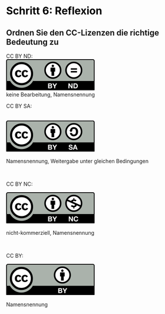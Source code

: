 <h1 style="color:#000000">Schritt 6: Reflexion</h1>
<link rel="stylesheet" href="https://cdnjs.cloudflare.com/ajax/libs/font-awesome/4.7.0/css/font-awesome.min.css">

<h2>Ordnen Sie den CC-Lizenzen die richtige Bedeutung zu</h2>

<div class="dragdropContainer">
	CC BY ND:
	<div class="dropzone">
		<img id="drag1" src="images/creative-commons_cc-by-nd.svg" draggable="true">
	</div>
	<div class="dropzone">
	</div>
	<i class="fa fa-caret-circle-right"></i> keine Bearbeitung, Namensnennung
</div>
<div class="dragdropContainer">
	<p>CC BY SA:</p>
	<br style="clear:both;">
	<div class="dropzone">
		<img id="drag2" src="images/creative-commons_cc-by-sa.svg" draggable="true">
	</div>
	<div class="dropzone">
	</div>
	<p><i class="fad fa-caret-circle-right"></i> Namensnennung, Weitergabe unter gleichen Bedingungen</p>
</div>
<br style="clear:both;">
<div class="dragdropContainer">
	<p>CC BY NC:</p>
	<div class="dropzone">
		<img id="drag3" src="images/creative-commons_cc-by-nc.svg" draggable="true">
	</div>
	<div class="dropzone">
	</div>
	<p><i class="fa fa-caret-circle-right"></i> nicht-kommerziell, Namensnennung</p>
</div>
<br style="clear:both;">
<div class="dragdropContainer">
	<p>CC BY:</p>
	<div class="dropzone">
		<img id="drag4" src="images/creative-commons_cc-by.svg" draggable="true">
	</div>
	<div class="dropzone">
	</div>
	<p><i class="fa fa-caret-circle-right"></i> Namensnennung</p>
</div>

<script>
function ziehen(ev) {
	ev.dataTransfer.setData('text', ev.target.id);
}
function ablegenErlauben(ev) {
	ev.preventDefault();
}
function ablegen(ev) {
	ev.preventDefault();
	var data = ev.dataTransfer.getData('text');
	var target = ev.target;
	while (" " + target.className + " ".indexOf(" zielzone ") == -1) {
	    target = target.parentNode;
	}
	target.appendChild(document.getElementById(data));
}
window.addEventListener("load", function () {
	var elms = document.querySelectorAll(".zielzone");
	for (var i = 0; i < elms.length; i++) {
		var zielzone = elms[i];
		zielzone.addEventListener("drop", ablegen);
		zielzone.addEventListener("dragover", ablegenErlauben);
	};
	elms = document.querySelectorAll("[draggable=true]")
	for (var i = 0; i < elms.length; i++) {
		var draggable = elms[i];
		draggable.addEventListener("dragstart", ziehen);
	};
});
</script>
